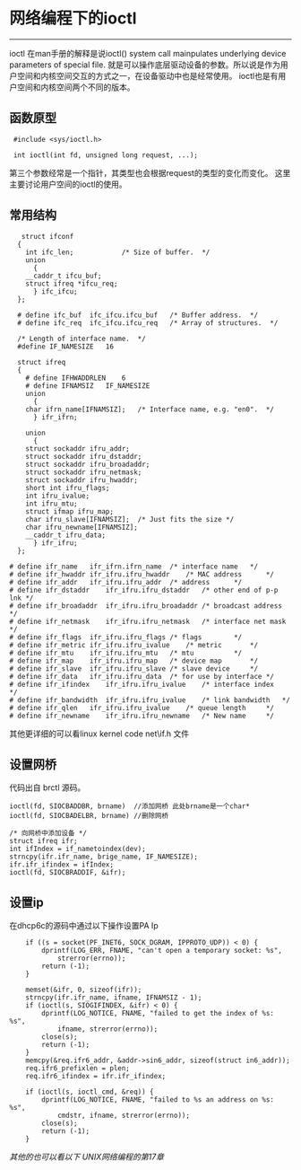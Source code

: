 # 网络编程下的ioctl   
  
  
----------------  
  
  
ioctl 在man手册的解释是说ioctl() system call mainpulates underlying device parameters of special file.
就是可以操作底层驱动设备的参数。所以说是作为用户空间和内核空间交互的方式之一，在设备驱动中也是经常使用。
ioctl也是有用户空间和内核空间两个不同的版本。  
  
  
## 函数原型  

```
 #include <sys/ioctl.h>

 int ioctl(int fd, unsigned long request, ...);
```

第三个参数经常是一个指针，其类型也会根据request的类型的变化而变化。
这里主要讨论用户空间的ioctl的使用。
  
    
## 常用结构  

```
   struct ifconf
  {
    int	ifc_len;			/* Size of buffer.  */
    union
      {
	__caddr_t ifcu_buf;
	struct ifreq *ifcu_req;
      } ifc_ifcu;
  };
  
  # define ifc_buf	ifc_ifcu.ifcu_buf	/* Buffer address.  */
  # define ifc_req	ifc_ifcu.ifcu_req	/* Array of structures.  */
  
  /* Length of interface name.  */
  #define IF_NAMESIZE	16
  
  struct ifreq
  {
    # define IFHWADDRLEN	6
    # define IFNAMSIZ	IF_NAMESIZE
    union
      {
	char ifrn_name[IFNAMSIZ];	/* Interface name, e.g. "en0".  */
      } ifr_ifrn;

    union
      {
	struct sockaddr ifru_addr;
	struct sockaddr ifru_dstaddr;
	struct sockaddr ifru_broadaddr;
	struct sockaddr ifru_netmask;
	struct sockaddr ifru_hwaddr;
	short int ifru_flags;
	int ifru_ivalue;
	int ifru_mtu;
	struct ifmap ifru_map;
	char ifru_slave[IFNAMSIZ];	/* Just fits the size */
	char ifru_newname[IFNAMSIZ];
	__caddr_t ifru_data;
      } ifr_ifru;
  };
  
# define ifr_name	ifr_ifrn.ifrn_name	/* interface name 	*/
# define ifr_hwaddr	ifr_ifru.ifru_hwaddr	/* MAC address 		*/
# define ifr_addr	ifr_ifru.ifru_addr	/* address		*/
# define ifr_dstaddr	ifr_ifru.ifru_dstaddr	/* other end of p-p lnk	*/
# define ifr_broadaddr	ifr_ifru.ifru_broadaddr	/* broadcast address	*/
# define ifr_netmask	ifr_ifru.ifru_netmask	/* interface net mask	*/
# define ifr_flags	ifr_ifru.ifru_flags	/* flags		*/
# define ifr_metric	ifr_ifru.ifru_ivalue	/* metric		*/
# define ifr_mtu	ifr_ifru.ifru_mtu	/* mtu			*/
# define ifr_map	ifr_ifru.ifru_map	/* device map		*/
# define ifr_slave	ifr_ifru.ifru_slave	/* slave device		*/
# define ifr_data	ifr_ifru.ifru_data	/* for use by interface	*/
# define ifr_ifindex	ifr_ifru.ifru_ivalue    /* interface index      */
# define ifr_bandwidth	ifr_ifru.ifru_ivalue	/* link bandwidth	*/
# define ifr_qlen	ifr_ifru.ifru_ivalue	/* queue length		*/
# define ifr_newname	ifr_ifru.ifru_newname	/* New name		*/
```
其他更详细的可以看linux kernel code net\if.h 文件
  
  
## 设置网桥   

代码出自 brctl 源码。  

`ioctl(fd, SIOCBADDBR, brname)  //添加网桥 此处brname是一个char*`  
`ioctl(fd, SIOCBADELBR, brname) //删除网桥`
```
/* 向网桥中添加设备 */
struct ifreq ifr;
int ifIndex = if_nametoindex(dev);
strncpy(ifr.ifr_name, brige_name, IF_NAMESIZE);
ifr.ifr_ifindex = ifIndex;
ioctl(fd, SIOCBRADDIF, &ifr);
```
  
## 设置ip  

在dhcp6c的源码中通过以下操作设置PA Ip 

```
	if ((s = socket(PF_INET6, SOCK_DGRAM, IPPROTO_UDP)) < 0) {
		dprintf(LOG_ERR, FNAME, "can't open a temporary socket: %s",
		    strerror(errno));
		return (-1);
	}
	
	memset(&ifr, 0, sizeof(ifr));
	strncpy(ifr.ifr_name, ifname, IFNAMSIZ - 1);
	if (ioctl(s, SIOGIFINDEX, &ifr) < 0) {
		dprintf(LOG_NOTICE, FNAME, "failed to get the index of %s: %s",
		    ifname, strerror(errno));
		close(s); 
		return (-1); 
	}
	memcpy(&req.ifr6_addr, &addr->sin6_addr, sizeof(struct in6_addr));
	req.ifr6_prefixlen = plen;
	req.ifr6_ifindex = ifr.ifr_ifindex;
	
	if (ioctl(s, ioctl_cmd, &req)) {
		dprintf(LOG_NOTICE, FNAME, "failed to %s an address on %s: %s",
		    cmdstr, ifname, strerror(errno));
		close(s);
		return (-1);
	}
```  

*其他的也可以看以下 UNIX网络编程的第17章*